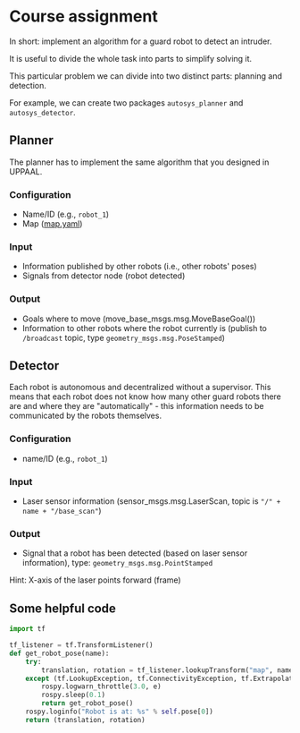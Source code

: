 # Course assignment

In short: implement an algorithm for a guard robot to detect an intruder.

It is useful to divide the whole task into parts to simplify solving it.

This particular problem we can divide into two distinct parts: planning and detection.

For example, we can create two packages `autosys_planner` and `autosys_detector`.

## Planner

The planner has to implement the same algorithm that you designed in UPPAAL.

### Configuration

* Name/ID (e.g., `robot_1`)
* Map ([map.yaml](map.yaml))

### Input

* Information published by other robots (i.e., other robots' poses)
* Signals from detector node (robot detected)

### Output

* Goals where to move (move_base_msgs.msg.MoveBaseGoal())
* Information to other robots where the robot currently is (publish to `/broadcast` topic, type `geometry_msgs.msg.PoseStamped`)

## Detector

Each robot is autonomous and decentralized without a supervisor. This means that each robot does not know how many other guard robots there are and where they are "automatically" - this information needs to be communicated by the robots themselves.

### Configuration

* name/ID (e.g., `robot_1`)

### Input

* Laser sensor information (sensor_msgs.msg.LaserScan, topic is `"/" + name + "/base_scan"`)

### Output

* Signal that a robot has been detected (based on laser sensor information), type: `geometry_msgs.msg.PointStamped`

Hint: X-axis of the laser points forward (frame)

## Some helpful code

```python
import tf

tf_listener = tf.TransformListener()
def get_robot_pose(name):
    try:
        translation, rotation = tf_listener.lookupTransform("map", name + "/base_footprint", rospy.Time(0))
    except (tf.LookupException, tf.ConnectivityException, tf.ExtrapolationException) as e:
        rospy.logwarn_throttle(3.0, e)
        rospy.sleep(0.1)
        return get_robot_pose()
    rospy.loginfo("Robot is at: %s" % self.pose[0])
    return (translation, rotation)
```
